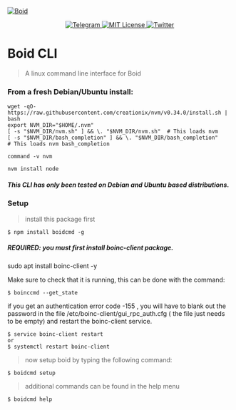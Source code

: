 <a href="https://www.boid.com/"><img src="https://raw.githubusercontent.com/Boid-John/eos-airdrops/master/logos/BoidLogo-lg.png" title="Boid" alt="Boid"></a>

<p align="center">
    <a href="https://t.me/Boidcom_official">
        <img src="https://img.shields.io/discord/431917998102675485.svg" alt="Telegram">
    </a>
    <a href="LICENSE">
        <img src="https://img.shields.io/badge/license-MIT-brightgreen.svg" alt="MIT License">
    </a>
    <a href="https://twitter.com/boidcom">
        <img src="https://img.shields.io/twitter/url/http/shields.io.svg?style=social&style=plastic" alt="Twitter">
    </a>
</p>


# Boid CLI

> A linux command line interface for Boid 

### From a fresh Debian/Ubuntu install:
```shell
wget -qO- https://raw.githubusercontent.com/creationix/nvm/v0.34.0/install.sh | bash
export NVM_DIR="$HOME/.nvm"
[ -s "$NVM_DIR/nvm.sh" ] && \. "$NVM_DIR/nvm.sh"  # This loads nvm
[ -s "$NVM_DIR/bash_completion" ] && \. "$NVM_DIR/bash_completion" 
# This loads nvm bash_completion

command -v nvm

nvm install node
```
##### This CLI has only been tested on Debian and Ubuntu based distributions.


### Setup

> install this package first

```shell
$ npm install boidcmd -g
```

##### REQUIRED: you must first install boinc-client package. 
sudo apt install boinc-client -y

Make sure to check that it is running, this can be done with the command:
```shell
$ boinccmd --get_state
```
if you get an authentication error code -155 , you will have to blank out the password
in the file /etc/boinc-client/gui_rpc_auth.cfg ( the file just needs to be empty)
and restart the boinc-client service.

```shell
$ service boinc-client restart
or
$ systemctl restart boinc-client
```

> now setup boid by typing the following command:

```shell
$ boidcmd setup
```

> additional commands can be found in the help menu

```shell
$ boidcmd help
```
